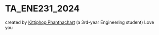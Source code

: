 # TA_ENE231_2024
created by [Kittiphop Phanthachart](https://bento.me/mac-kittiphop) (a 3rd-year Engineering student)
Love you
